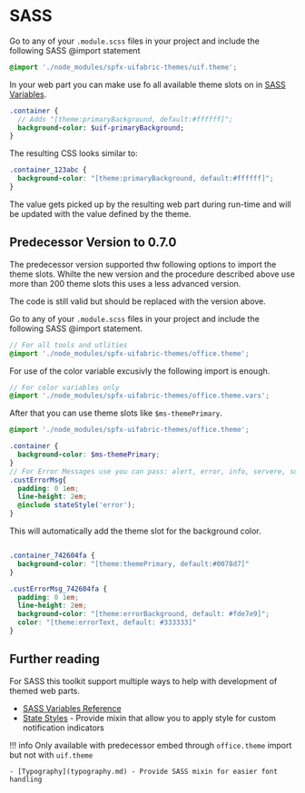 # SASS

Go to any of your `.module.scss` files in your project and include the following SASS @import statement 

```css
@import './node_modules/spfx-uifabric-themes/uif.theme';
```

In your web part you can make use fo all available theme slots on in [SASS Variables](uif.theme.md).

```sass
.container {
  // Adds "[theme:primaryBackground, default:#ffffff]";
  background-color: $uif-primaryBackground; 
}
```

The resulting CSS looks similar to:

```css
.container_123abc {
  background-color: "[theme:primaryBackground, default:#ffffff]"; 
}
```

The value gets picked up by the resulting web part during run-time and will be updated with the value defined by the theme.

## Predecessor Version to 0.7.0

The predecessor version supported thw following options to import the theme slots. Whilte the new version and the procedure described above use more than 200 theme slots this uses a less advanced version.

The code is still valid but should be replaced with the version above.

Go to any of your `.module.scss` files in your project and include the following SASS @import statement. 

```scss
// For all tools and utlities
@import './node_modules/spfx-uifabric-themes/office.theme';
```

For use of the color variable excusivly the following import is enough.

```scss
// For color variables only
@import './node_modules/spfx-uifabric-themes/office.theme.vars';
```

After that you can use theme slots like `$ms-themePrimary`.

```scss
@import './node_modules/spfx-uifabric-themes/office.theme';

.container {
  background-color: $ms-themePrimary;
}
// For Error Messages use you can pass: alert, error, info, servere, success
.custErrorMsg{
  padding: 0 1em;
  line-height: 2em;
  @include stateStyle('error');
}

```

This will automatically add the theme slot for the background color.

```css

.container_742604fa {
  background-color: "[theme:themePrimary, default:#0078d7]"
}

.custErrorMsg_742604fa {
  padding: 0 1em;
  line-height: 2em;
  background-color: "[theme:errorBackground, default: #fde7e9]";
  color: "[theme:errorText, default: #333333]"
}
```

## Further reading
For SASS this toolkit support multiple ways to help with development of themed web parts.

- [SASS Variables Reference](uif.theme.md)
- [State Styles](statestyles.md) - Provide mixin that allow you to apply style for custom notification indicators

!!! info
    Only available with predecessor embed through `office.theme` import but not with `uif.theme`

    - [Typography](typography.md) - Provide SASS mixin for easier font handling